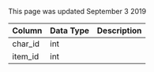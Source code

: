 This page was updated September 3 2019

| Column  | Data Type | Description |
| ------- | --------- | ----------- |
| char_id | int       |             |
| item_id | int       |             |